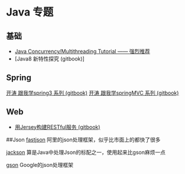 # Java 专题

## 基础
* [Java Concurrency/Multithreading Tutorial —— 强烈推荐](tutorials.jenkov.com/java-concurrency/index.html)
* [Java8 新特性探究 (gitbook)]
## Spring
[开涛 跟我学spring3 系列 (gitbook)](https://wizardforcel.gitbooks.io/gen-wo-xue-spring/content/0.html)
[开涛 跟我学springMVC 系列 (gitbook)](https://wizardforcel.gitbooks.io/gen-wo-xue-spring/content/51.html)

## Web
* [用Jersey构建RESTful服务 (gitbook)](https://www.gitbook.com/book/wizardforcel/rest-service-with-jersey/details)

##Json
[fastjson](https://github.com/alibaba/fastjson)
阿里的json处理框架，似乎比市面上的都快了很多

[jackson](https://github.com/FasterXML/jackson)
算是Java中处理Json的标配之一，使用起来比gson麻烦一点

[gson](https://github.com/google/gson)
Google的json处理框架